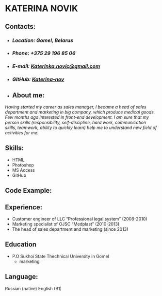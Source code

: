 # KATERINA NOVIK  

## Contacts:
- ### ***Location:*** *Gomel, Belarus*
- ### ***Phone:*** *+375 29 196 85 06*
- ### ***E-mail:*** *Katerinka.novic@gmail.com*
- ### ***GitHub:*** [*Katerina-nov*](https://github.com/settings/profile)
- ## About me:
*Having started my career as sales manager, I became a head of sales department and marketing in big company, which produce medical goods.  Few months ago interested in front-end development.  I am sure that my person skills (responsibility, self-discipline, hard work, communication skills, teamwork, ability to quickly learn) help me to understand new field of activities for me.*
## Skills:
- HTML
- Photoshop
- MS Access
- GitHub
## Code Example:
## Experience:
- Customer engineer of LLC “Professional legal system” (2008-2010)
-	Marketing specialist of OJSC “Medplast” (2010-2013)
-	The head of sales department and marketing (since 2013)
## Education
+ P.O Sukhoi State Thechnical University in Gomel
  - marketing

## Language:
Russian (native)
English (B1)  

